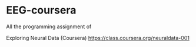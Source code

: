 EEG-coursera
============
All the programming assignment of

Exploring Neural Data (Coursera) https://class.coursera.org/neuraldata-001
